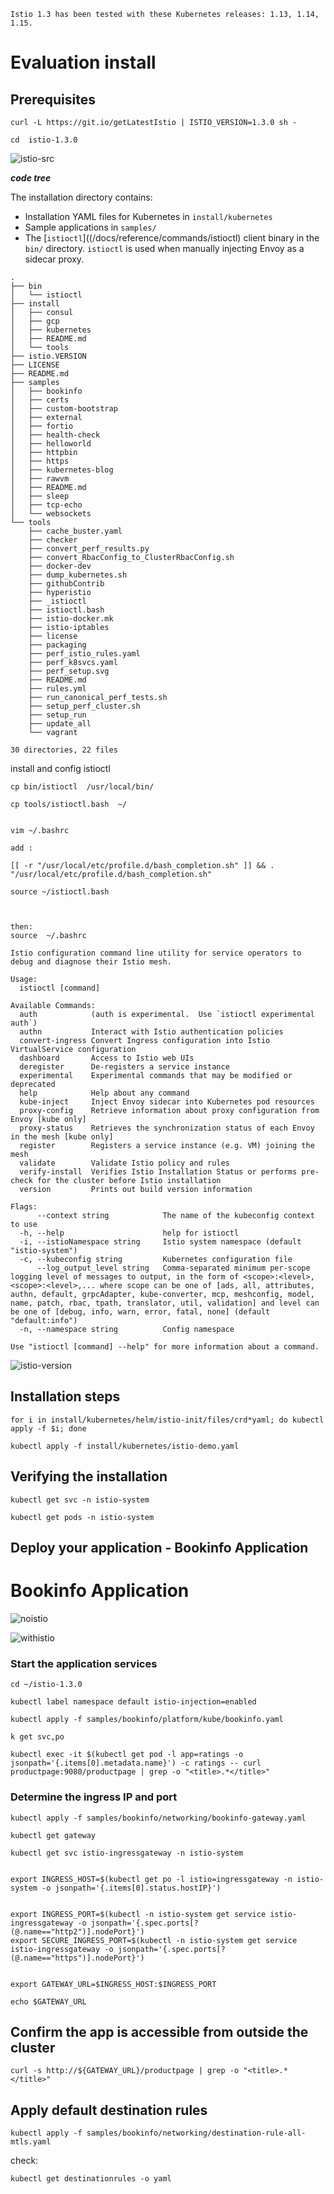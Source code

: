 
```
Istio 1.3 has been tested with these Kubernetes releases: 1.13, 1.14, 1.15.
```



# Evaluation install
## Prerequisites

```
curl -L https://git.io/getLatestIstio | ISTIO_VERSION=1.3.0 sh -

```

```
cd  istio-1.3.0
```

![istio-src](_image/istio-src.png)


***code tree***

The installation directory contains:

*   Installation YAML files for Kubernetes in `install/kubernetes`
*   Sample applications in `samples/`
*   The [`istioctl`]((/docs/reference/commands/istioctl) client binary in the `bin/` directory. `istioctl` is used when manually injecting Envoy as a sidecar proxy.

```
.
├── bin
│   └── istioctl
├── install
│   ├── consul
│   ├── gcp
│   ├── kubernetes
│   ├── README.md
│   └── tools
├── istio.VERSION
├── LICENSE
├── README.md
├── samples
│   ├── bookinfo
│   ├── certs
│   ├── custom-bootstrap
│   ├── external
│   ├── fortio
│   ├── health-check
│   ├── helloworld
│   ├── httpbin
│   ├── https
│   ├── kubernetes-blog
│   ├── rawvm
│   ├── README.md
│   ├── sleep
│   ├── tcp-echo
│   └── websockets
└── tools
    ├── cache_buster.yaml
    ├── checker
    ├── convert_perf_results.py
    ├── convert_RbacConfig_to_ClusterRbacConfig.sh
    ├── docker-dev
    ├── dump_kubernetes.sh
    ├── githubContrib
    ├── hyperistio
    ├── _istioctl
    ├── istioctl.bash
    ├── istio-docker.mk
    ├── istio-iptables
    ├── license
    ├── packaging
    ├── perf_istio_rules.yaml
    ├── perf_k8svcs.yaml
    ├── perf_setup.svg
    ├── README.md
    ├── rules.yml
    ├── run_canonical_perf_tests.sh
    ├── setup_perf_cluster.sh
    ├── setup_run
    ├── update_all
    └── vagrant

30 directories, 22 files

```

install and config istioctl 


```
cp bin/istioctl  /usr/local/bin/

```

```
cp tools/istioctl.bash  ~/

```

 
```

vim ~/.bashrc 

add :

[[ -r "/usr/local/etc/profile.d/bash_completion.sh" ]] && . "/usr/local/etc/profile.d/bash_completion.sh"

source ~/istioctl.bash



then:
source  ~/.bashrc 

```


```
Istio configuration command line utility for service operators to
debug and diagnose their Istio mesh.

Usage:
  istioctl [command]

Available Commands:
  auth            (auth is experimental.  Use `istioctl experimental auth`)
  authn           Interact with Istio authentication policies
  convert-ingress Convert Ingress configuration into Istio VirtualService configuration
  dashboard       Access to Istio web UIs
  deregister      De-registers a service instance
  experimental    Experimental commands that may be modified or deprecated
  help            Help about any command
  kube-inject     Inject Envoy sidecar into Kubernetes pod resources
  proxy-config    Retrieve information about proxy configuration from Envoy [kube only]
  proxy-status    Retrieves the synchronization status of each Envoy in the mesh [kube only]
  register        Registers a service instance (e.g. VM) joining the mesh
  validate        Validate Istio policy and rules
  verify-install  Verifies Istio Installation Status or performs pre-check for the cluster before Istio installation
  version         Prints out build version information

Flags:
      --context string            The name of the kubeconfig context to use
  -h, --help                      help for istioctl
  -i, --istioNamespace string     Istio system namespace (default "istio-system")
  -c, --kubeconfig string         Kubernetes configuration file
      --log_output_level string   Comma-separated minimum per-scope logging level of messages to output, in the form of <scope>:<level>,<scope>:<level>,... where scope can be one of [ads, all, attributes, authn, default, grpcAdapter, kube-converter, mcp, meshconfig, model, name, patch, rbac, tpath, translator, util, validation] and level can be one of [debug, info, warn, error, fatal, none] (default "default:info")
  -n, --namespace string          Config namespace

Use "istioctl [command] --help" for more information about a command.

```


![istio-version](_image/istio-version.png)



## Installation steps


```
for i in install/kubernetes/helm/istio-init/files/crd*yaml; do kubectl apply -f $i; done

```


```
kubectl apply -f install/kubernetes/istio-demo.yaml

```


## Verifying the installation

```
kubectl get svc -n istio-system

```

```
kubectl get pods -n istio-system

```
## Deploy your application  -  Bookinfo Application

# Bookinfo Application



![noistio](_image/noistio.png)


![withistio](_image/withistio.png)


### Start the application services

```
cd ~/istio-1.3.0
```

```
kubectl label namespace default istio-injection=enabled

```

```
kubectl apply -f samples/bookinfo/platform/kube/bookinfo.yaml

```

```
k get svc,po
```

```
kubectl exec -it $(kubectl get pod -l app=ratings -o jsonpath='{.items[0].metadata.name}') -c ratings -- curl productpage:9080/productpage | grep -o "<title>.*</title>"

```
### Determine the ingress IP and port

```
kubectl apply -f samples/bookinfo/networking/bookinfo-gateway.yaml

```

```
kubectl get gateway

```

```
kubectl get svc istio-ingressgateway -n istio-system


export INGRESS_HOST=$(kubectl get po -l istio=ingressgateway -n istio-system -o jsonpath='{.items[0].status.hostIP}')


export INGRESS_PORT=$(kubectl -n istio-system get service istio-ingressgateway -o jsonpath='{.spec.ports[?(@.name=="http2")].nodePort}')
export SECURE_INGRESS_PORT=$(kubectl -n istio-system get service istio-ingressgateway -o jsonpath='{.spec.ports[?(@.name=="https")].nodePort}')


export GATEWAY_URL=$INGRESS_HOST:$INGRESS_PORT

echo $GATEWAY_URL
```

## Confirm the app is accessible from outside the cluster


```
curl -s http://${GATEWAY_URL}/productpage | grep -o "<title>.*</title>"

```

## Apply default destination rules

```
kubectl apply -f samples/bookinfo/networking/destination-rule-all-mtls.yaml

```
check:


```
kubectl get destinationrules -o yaml

```





